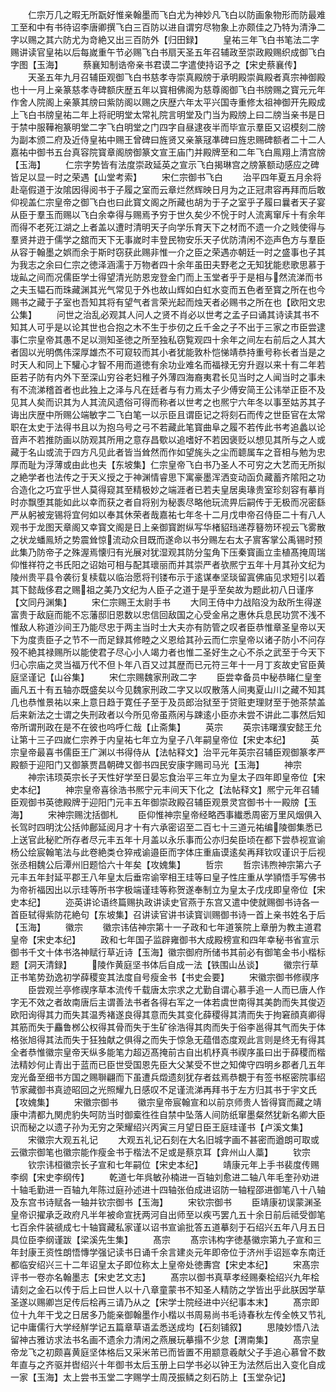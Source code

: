 <!-- { "loadSidebar": true } -->
　　仁宗万几之暇无所翫好惟亲翰墨而飞白尤为神妙凡飞白以防画象物形而防最难工至和中有书待诏李唐卿撰飞白三百防以进自谓穷尽物象上亦颇佳之乃特为清浄二字以赐之其六防尤为竒絶又出三百防外【归田録】
　　皇祐三年飞白书笔法二字赐讲读官皇祐以后每嵗重午节必赐飞白书扇天圣五年召辅政至崇政殿赐织成御飞白字图【玉海】
　　蔡襄知制诰帝亲书君谟二字遣使持诏予之【宋史蔡襄传】
　　天圣五年九月召辅臣观御飞白书慈孝寺崇真殿牓于承明殿崇眞殿者真宗神御殿也十一月上亲篆慈孝寺碑额庆歴五年以寳相佛阁为慈尊阁御飞白书牓赐之寳元元年作舍人院阁上亲篆其牓曰紫防阁以赐之庆歴六年太平兴国寺重修太祖神御开先殿成上飞白书牓皇祐二年上将祀明堂太常礼院言明堂及门当为殿牓上曰二牓当亲书是日于禁中服鞾袍篆明堂二字飞白明堂之门四字自昼逮夜半而毕宣示羣臣又诏模刻二牓为副本颁二府及近侍皇祐中赐王曾碑曰旌贤又亲篆冦凖碑曰旌忠赐碑额者二十二人嘉祐中御书五台真容院寳章阁牓御篆文宣王庙门并殿牌至和二年飞白鳯翔上清宫牓【玉海】
　　仁宗字势皆有法度崇政延英之宣示飞白揭琳宫之牓篆额动感应之碑皆足以显一时之荣遇【山堂考索】
　　宋仁宗御书飞白
　　治平四年夏五月余将赴亳假道于汝隂因得阅书于子履之室而云章烂然辉映日月为之正冠肃容再拜而后敢仰视盖仁宗皇帝之御飞白也曰此寳文阁之所藏也胡为于子之室乎子履曰曩者天子宴从臣于羣玉而赐以飞白余幸得与赐焉予穷于世久矣少不恱于时人流离窜斥十有余年而得不老死江湖之上者盖以遭时清明天子向学乐育天下之材而不遗一介之贱使得与羣贤并逰于儒学之舘而天下无事嵗时丰登民物安乐天子优防清闲不迩声色方与羣臣从容于翰墨之娯而余于斯时窃获此赐非惟一介之臣之荣遇亦朝廷一时之盛事也子其为我志之余曰仁宗之徳泽涵濡于万物者四十余年虽田夫野老之无知犹能悲歌思慕于垅畆之间而况儒臣学士得望清光防恩宠登金门而上玉堂者乎于是相与然流涕而书之夫玉韫石而珠藏渊其光气常见于外也故山辉如白虹水变而五色者至寳之所在也今赐书之藏于子室也吾知其将有望气者言荣光起而烛天者必赐书之所在也【欧阳文忠公集】
　　问世之治乱必观其人问人之贤不肖必以世考之孟子曰诵其诗读其书不知其人可乎是以论其世也合抱之木不生于歩仞之丘千金之子不出于三家之市臣尝逮事仁宗皇帝其愚不足以测知圣徳之所至独私窃覧观四十余年之间左右前后之人其大者固以光明儁伟深厚雄杰不可窥较而其小者犹能敦朴恺悌靖恭持重号称长者当是之时天人和同上下驩心才智不用而道徳有余功业难名而福禄无穷升遐以来十有二年若臣若子防有内外下至深山穷谷老妇稚子外薄四海裔夷君长见当时之人闻当时之事未有不流涕稽首者也此独上之泽与凡在廷者与有力焉太子少傅安简王公讳举正臣不及见其人矣而识其为人其流风遗俗可得而称者以世考之也熈宁六年冬以事至姑苏其子诲出庆歴中所赐公端敏字二飞白笔一以示臣且谓臣记之将刻石而传之世臣官在太常职在太史于法得书且以为抱乌号之弓不若藏此笔寳曲阜之履不若传此书考追蠡以论音声不若推防画以防观其所用之意存昌歜以追嗜好不若因褒贬以想见其所与之人或藏于名山或流于四方凡见此者皆当耸然而作如望旄头之尘而聼属车之音相与勉为忠厚而耻为浮薄或由此也夫【东坡集】仁宗皇帝飞白书乃圣人不可穷之大艺而无所拟之絶学者也法传之于天义授之于神渊情睿思下寓豪墨浑洒变动函负藏蓄齐隂阳之功合造化之巧宜乎世人莫得窥其至精极妙之端涯者已若夫皇居奥瑑贵室珍刻容有摹肖时亦飘堕其能如此以幸而获之者自将别为秘袠尽略他玩流畀后嗣传于无极而况密繇严从躬被宠锡将宜何如以奉其休荣者哉嘉祐七年冬十二月戊申帝召侍臣二十有八人观书于龙图天章阁又幸寳文阁是日上亲御寳跗纵写华楮貂珰递荐簮笏环视云飞雾散之状龙蟠鳯矫之势震耸惊流动众目既而遂命以书分赐左右太子賔客掌公禹锡时预此集乃防帝子之殊渥焉懐归有光展对犹湿观其防分玺角下压秦寳画立圭植髙掩周瑞仰惟祥符之书氏阳之诏始可相与配其瓌丽而并其崇严者欤熈宁五年十月其孙文纪为陵州贵平县令袭衍复椟载以临治愿将刊镂布示于逺谋奉坚琰留寘佛庙见求短引以着其下懿哉侈君之赐祖之美乃文纪为人臣子之道于是乎至矣故为题此初八日谨序【文同丹渊集】
　　宋仁宗赐王太尉手书
　　大同王侍中力战陷没为敌所生得遂富贵于敌庭而能不忘藩邸旧恩数以忠信回敌国之心受金帛之惠休兵息民功赏不浅不惟敌人称道沙间王乃能尽忠于两主当时士大夫亦有防管之叹者臣恭惟章圣皇帝以天下为度责臣子之节不一而足録其修睦之义恩给其孙云而仁宗皇帝以诸子防小不问存殁不絶其禄赐所以能使君子尽心小人竭力者也惟二圣好生之心不杀之武至于今天下归心宗庙之灵当福万代不但卜年八百又过其歴而已元符三年十一月丁亥故史官臣黄庭坚谨记【山谷集】
　　宋仁宗赐魏家刑政二字
　　臣尝幸备员中秘恭睹仁皇奎画凡五十有五轴亦既盛矣以今见魏家刑政二字又以叹散落人间夷夏山川之藏不知其几也恭惟景祐以来上意日趋于寛任子至于及员郎治狱至于贷赃吏理财至于弛茶禁盖后来新法之士谓之失刑政者以今所见帝虽燕闲与踈逺小臣亦未尝不讲此二事然后知帝所谓刑政在是不在彼也呜呼仁哉【止斋集】
　　英宗
　　英宗讳曙濮安懿王允让第十三子四嵗仁宗养于内皇祐七年立为皇子八年嗣皇帝位【宋史本纪】
　　英宗皇帝最喜书儒臣王广渊以书得侍从【法帖释文】治平元年英宗召辅臣观御篆孝严殿额于迎阳门又御篆贾昌朝碑又御书四民安康字赐司马光【玉海】
　　神宗
　　神宗讳顼英宗长子天性好学至日晏忘食治平三年立为皇太子四年即皇帝位【宋史本纪】
　　神宗皇帝喜徐浩书熈宁元丰间天下化之【法帖释文】熈宁元年召辅臣观御书英徳殿牌于迎阳门元丰五年御崇政殿召辅臣观景灵宫御书十一殿牓【玉海】
　　宋神宗赐沈括御札
　　臣仰惟神宗皇帝经略西事纎悉周密万里风烟俱入长驾时四明沈公括帅鄜延阅月才十有六承密诏至二百七十三道元祐编陵御集悉已上送官此秘贮所存者尽元丰五年十月盖以永乐事而公亦归矣臣顷在都下尝恭视宣谕杨公绘宸翰笔法与此卷絶类仓猝戒谕邉臣而字体庄重庙谟逺矣再拜钦叹谨识于后视张丞相魏公后潭州旧题恰六十年矣【攻媿集】
　　哲宗
　　哲宗讳煦神宗第六子元丰五年封延平郡王八年皇太后垂帘谕宰相王珪等曰皇子性庄重从学頴悟手写佛书为帝祈福因出以示珪等所书字极端谨珪等称贺遂奉制立为皇太子戊戌即皇帝位【宋史本纪】
　　迩英讲论语终篇赐执政讲读史官燕于东宫又遣中使就赐御书诗各一首臣轼得紫防花絶句【东坡集】召讲读官讲书读寳训赐御书诗一首上亲书姓名于后【玉海】
　　徽宗
　　徽宗讳佶神宗第十一子政和七年道箓院上章册为教主道君皇帝【宋史本纪】
　　政和七年国子监辟雍御书大成殿榜宣和四年幸秘书省宣示御书千文十体书洛神赋行草近诗【玉海】徽宗御府所储书其前必有御笔金书小楷标题【洞天清録】
　　陵作黄庭坚书体后自成一法【铁围山丛谈】
　　徽宗行草正书笔势劲逸初学薛稷变其法度自号瘦金书【书史会要】
　　宋徽宗御书修禊序
　　臣尝观兰亭修禊序草本流传千载唐太宗求之尤勤自谓心慕手追一人而已唐人作字无不效之者故南唐后主谓善法书者各得右军之一体若虞世南得其美韵而失其俊迈欧阳询得其力而失其温秀褚遂良得其意而失其变化薛稷得其清而失于拘窘顔真卿得其筋而失于麤鲁桞公权得其骨而失于生矿徐浩得其肉而失于俗李邕得其气而失于体格张旭得其法而失于狂独献之俱得之而失于惊急无蕴借态度观此言则是终无有得其全者恭惟徽宗皇帝天纵多能笔力超迈髙掩前古自出机杼真书禊序虽曰出于薛稷而楷法精妙何止青出于蓝而已臣世受国恩先臣大父某受不世之知俾守四明乡郡者几五年宠光备至细书方国之赐聨翩而下虽遭兵燬遗刻犹存者兹焉恭覩于有签书枢密院事绍节家藏御书真迹昭回之光照耀九日感叹不足谨流涕再拜书于左方归其书于宇文氏【攻媿集】
　　宋徽宗御书
　　徽宗皇帝宸翰宣和以前京师贵人皆得寳而藏之靖康中清都九関虎豹失呵防当时御槖徃徃自禁中坠落人间防纸窜墨粲然犹新名卿大臣识而秘之以遗子孙为无穷之荣耀绍兴丙寅三月望日臣王庭珪谨书【卢溪文集】
　　宋徽宗大观五礼记
　　大观五礼记石刻在大名旧城字画不甚密而遒朗可取或云徽宗御笔也徽宗能作瘦金书于楷法不足或是蔡京耳【弇州山人藁】
　　钦宗
　　钦宗讳桓徽宗长子宣和七年嗣位【宋史本纪】
　　靖康元年上手书裴度传赐李纲【宋史李纲传】
　　乾道七年呉敏孙楠进一百轴刘愈进二轴八年毛奎孙劝进十轴毛勤进一百轴九年陈过庭孙述进十四轴张伯成进诏防一轴程邵进御笔八十八轴及东宫书诗赋各一轴并钦宗御书【玉海】
　　宋钦宗御书
　　臣靖康初误蒙渊圣皇帝识擢承乏政府凡半年被命宣抚两河自出师至以疾丐罢凢五十余日前后祗受御笔七百余件装禠成七十轴寳藏私家谨以诏书宣谕批答五道摹刻于石绍兴五年八月五日具位臣李纲谨跋【梁溪先生集】
　　髙宗
　　髙宗讳构字徳基徽宗第九子宣和三年封康王资性朗悟慱学强记读书日诵千余言建炎元年即帝位于济州手诏廵幸东南迁都临安绍兴三十二年诏皇太子即位称太上皇帝处徳夀宫【宋史本纪】
　　宋髙宗评书一卷亦名翰墨志【宋史艺文志】
　　髙宗以御书真草孝经赐秦桧绍兴九年桧请刻之金石以传于后上曰世人以十八章童蒙书不知圣人精防之学皆出乎此朕因学草圣遂以赐卿岂足传后桧再三请乃从之【宋学士院经进中兴纪事本末】
　　髙宗即位十九年干戈之日居多乃能亲御翰墨作小楷以书周易尚书毛诗春秋左传全帙又节礼记中庸儒行大学经觧学记五篇章草语孟悉送成均【石刻铺叙】
　　思陵妙悟八法留神古雅访求法书名画不遗余力清闲之燕展玩摹搨不少怠【渭南集】
　　髙宗皇帝龙飞之初颇喜黄庭坚体格后又采米芾已而皆置不用颛意羲献父子手追心慕曾不数年直与之齐驱并辔绍兴十年御书太后玉册上曰学书必以钟王为法然后出入变化自成一家【玉海】太上尝书玉堂二字赐学士周茂振鳞之刻石防上【玉堂杂记】
